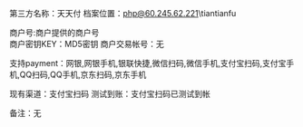 第三方名称：天天付
档案位置：php@60.245.62.221\tiantianfu
 
商户号:商户提供的商户号  
商户密钥KEY：MD5密钥
商户交易帐号：无
 
支持payment：网银,网银手机,银联快捷,微信扫码,微信手机,支付宝扫码,支付宝手机,QQ扫码,QQ手机,京东扫码,京东手机
 
现有渠道：支付宝扫码
测试到账：支付宝扫码已测试到帐 
 
备注：无
